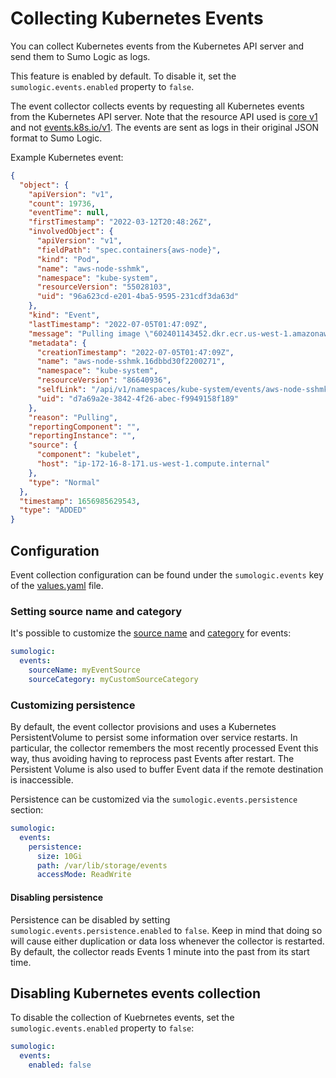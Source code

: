 # Collecting Kubernetes Events

You can collect Kubernetes events from the Kubernetes API server and send them to Sumo Logic as logs.

This feature is enabled by default. To disable it, set the `sumologic.events.enabled` property to `false`.

The event collector collects events by requesting all Kubernetes events from the Kubernetes API server. Note that the resource API used is
[core v1][event_v1_core] and not [events.k8s.io/v1][event_events_k8s_io]. The events are sent as logs in their original JSON format to Sumo
Logic.

Example Kubernetes event:

```json
{
  "object": {
    "apiVersion": "v1",
    "count": 19736,
    "eventTime": null,
    "firstTimestamp": "2022-03-12T20:48:26Z",
    "involvedObject": {
      "apiVersion": "v1",
      "fieldPath": "spec.containers{aws-node}",
      "kind": "Pod",
      "name": "aws-node-sshmk",
      "namespace": "kube-system",
      "resourceVersion": "55028103",
      "uid": "96a623cd-e201-4ba5-9595-231cdf3da63d"
    },
    "kind": "Event",
    "lastTimestamp": "2022-07-05T01:47:09Z",
    "message": "Pulling image \"602401143452.dkr.ecr.us-west-1.amazonaws.com/amazon-k8s-cni:v1.7.5-eksbuild.1\"",
    "metadata": {
      "creationTimestamp": "2022-07-05T01:47:09Z",
      "name": "aws-node-sshmk.16dbbd30f2200271",
      "namespace": "kube-system",
      "resourceVersion": "86640936",
      "selfLink": "/api/v1/namespaces/kube-system/events/aws-node-sshmk.16dbbd30f2200271",
      "uid": "d7a69a2e-3842-4f26-abec-f9949158f189"
    },
    "reason": "Pulling",
    "reportingComponent": "",
    "reportingInstance": "",
    "source": {
      "component": "kubelet",
      "host": "ip-172-16-8-171.us-west-1.compute.internal"
    },
    "type": "Normal"
  },
  "timestamp": 1656985629543,
  "type": "ADDED"
}
```

## Configuration

Event collection configuration can be found under the `sumologic.events` key of the [values.yaml][values_yaml] file.

### Setting source name and category

It's possible to customize the [source name][source_name] and [category][source_category] for events:

```yaml
sumologic:
  events:
    sourceName: myEventSource
    sourceCategory: myCustomSourceCategory
```

### Customizing persistence

By default, the event collector provisions and uses a Kubernetes PersistentVolume to persist some information over service restarts. In
particular, the collector remembers the most recently processed Event this way, thus avoiding having to reprocess past Events after restart.
The Persistent Volume is also used to buffer Event data if the remote destination is inaccessible.

Persistence can be customized via the `sumologic.events.persistence` section:

```yaml
sumologic:
  events:
    persistence:
      size: 10Gi
      path: /var/lib/storage/events
      accessMode: ReadWrite
```

#### Disabling persistence

Persistence can be disabled by setting `sumologic.events.persistence.enabled` to `false`. Keep in mind that doing so will cause either
duplication or data loss whenever the collector is restarted. By default, the collector reads Events 1 minute into the past from its start
time.

## Disabling Kubernetes events collection

To disable the collection of Kuebrnetes events, set the `sumologic.events.enabled` property to `false`:

```yaml
sumologic:
  events:
    enabled: false
```

[event_v1_core]: https://kubernetes.io/docs/reference/generated/kubernetes-api/v1.24/#event-v1-core
[event_events_k8s_io]: https://kubernetes.io/docs/reference/generated/kubernetes-api/v1.24/#event-v1-events-k8s-io
[values_yaml]: /deploy/helm/sumologic/values.yaml
[source_category]: https://help.sumologic.com/docs/send-data/reference-information/metadata-naming-conventions/#Source_Categories
[source_name]: https://help.sumologic.com/docs/send-data/reference-information/metadata-naming-conventions/#Source_Name
